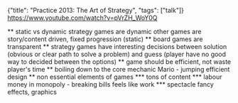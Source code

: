 {"title": "Practice 2013: The Art of Strategy", "tags": ["talk"]}
https://www.youtube.com/watch?v=pVrZH_WoY0Q

** static vs dynamic
strategy games are dynamic
other games are story/content driven, fixed progression (static)
** board games are transparent
** strategy games have interesting decisions
between solution (obvious or clear path to solve a problem) and
guess (player have no good way to decided between the options)
** game should be efficient, not waste player's time
** boiling down to the core mechanic
Mario - jumping
efficient design
** non essential elements of games
*** tons of content
*** labour
money in monopoly - breaking bills feels like work
*** spectacle
fancy effects, graphics
